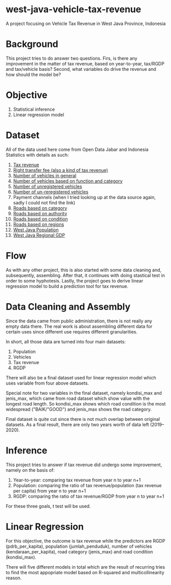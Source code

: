 # west-java-vehicle-tax-revenue
A project focusing on Vehicle Tax Revenue in West Java Province, Indonesia

# Background
This project tries to do answer two questions. Firs, is there any improvement in the matter of tax revenue, based on year-to-year, tax/RGDP and tax/vehicle basis? Second, what variables do drive the revenue and how should the model be?

# Objective
1. Statistical inference
2. Linear regression model
   
# Dataset
All of the data used here come from Open Data Jabar and Indonesia Statistics with details as such:
1. [Tax revenue](https://medium.com/r/?url=https%3A%2F%2Fopendata.jabarprov.go.id%2Fid%2Fdataset%2Fjumlah-pajak-dan-denda-kendaraan-bermotor-berdasarkan-jenis-pajak-kendaraan-bermotor-pkb-di-jawa-barat)
2. [Right transfer fee (also a kind of tax revenue)](https://medium.com/r/?url=https%3A%2F%2Fopendata.jabarprov.go.id%2Fid%2Fdataset%2Fjumlah-bea-balik-nama-kendaraan-berdasarkan-jenis-bea-balik-nama-kendaraan-bermotor-bbnkb-dan-cabang-pelayanan-di-jawa-barat)
3. [Number of vehicles in general](https://medium.com/r/?url=https%3A%2F%2Fopendata.jabarprov.go.id%2Fid%2Fdataset%2Fjumlah-kendaraan-bermotor-berdasarkan-cabang-pelayanan-di-jawa-barat)
4. [Number of vehicles based on function and category](https://medium.com/r/?url=https%3A%2F%2Fopendata.jabarprov.go.id%2Fid%2Fdataset%2Fjumlah-kendaraan-berdasarkan-jenis-kendaraan-fungsi-kendaraan-dan-cabang-pelayanan-di-jawa-barat)
5. [Number of unregistered vehicles](https://medium.com/r/?url=https%3A%2F%2Fopendata.jabarprov.go.id%2Fid%2Fdataset%2Fjumlah-kendaraan-yang-tidak-daftar-ulang-berdasarkan-jenis-kendaraan-fungsi-kendaraan-dan-cabang-pelayanan-di-jawa-barat)
6. [Number of un-reregistered vehicles](https://medium.com/r/?url=https%3A%2F%2Fopendata.jabarprov.go.id%2Fid%2Fdataset%2Fjumlah-kendaraan-yang-belum-daftar-ulang-berdasarkan-jenis-kendaraan-fungsi-kendaraan-dan-cabang-pelayanan-di-jawa-barat)
7. Payment channels (when I tried looking up at the data source again, sadly I could not find the link)
8. [Roads based on category](https://medium.com/r/?url=https%3A%2F%2Fopendata.jabarprov.go.id%2Fid%2Fdataset%2Fpanjang-ruas-jalan-berdasarkan-jenis-permukaan-di-jawa-barat)
9. [Roads based on authority](https://medium.com/r/?url=https%3A%2F%2Fopendata.jabarprov.go.id%2Fid%2Fdataset%2Fpanjang-jalan-berdasarkan-tingkat-kewenangan-pemerintahan-di-jawa-barat)
10. [Roads based on condition](https://medium.com/r/?url=https%3A%2F%2Fopendata.jabarprov.go.id%2Fid%2Fdataset%2Fpanjang-ruas-jalan-berdasarkan-kondisi-jalan-di-jawa-barat)
11. [Roads based on regions](https://medium.com/r/?url=https%3A%2F%2Fopendata.jabarprov.go.id%2Fid%2Fdataset%2Fpanjang-ruas-jalan-berdasarkan-kabupatenkota-di-jawa-barat)
12. [West Java Population](https://medium.com/r/?url=https%3A%2F%2Fjabar.bps.go.id%2Findicator%2F12%2F133%2F1%2Fjumlah-penduduk-menurut-kabupaten-kota.html)
13. [West Java Regional GDP](https://medium.com/r/?url=https%3A%2F%2Fjabar.bps.go.id%2Findicator%2F155%2F230%2F1%2Fpdrb-per-kapita-atas-dasar-harga-konstan-menurut-kabupaten-kota-.html)

# Flow
As with any other project, this is also started with some data cleaning and, subsequently, assembling. After that, it continues with doing stastical test in order to some hyphotesis. Lastly, the project goes to derive linear regression model to build a prediction tool for tax revenue.

# Data Cleaning and Assembly
Since the data came from public administration, there is not really any empty data there. The real work is about assembling different data for certain uses since different use requires different granularities.

In short, all those data are turned into four main datasets:
1. Population
2. Vehicles
3. Tax revenue
4. RGDP

There will also be a final dataset used for linear regression model which uses variable from four above datasets.

Special note for two variables in the final dataset, namely kondisi_max and jenis_max, which came from road dataset which show value with the longest road length. So kondisi_max shows which road condition is the most widespread ("BAIK/"GOOD") and jenis_max shows the road category.

Final dataset is quite cut since there is not much overlap between original datasets. As a final result, there are only two years worth of data left (2019–2020).

# Inference
This project tries to answer if tax revenue did undergo some improvement, namely on the basis of:
1. Year-to-year: comparing tax revenue from year n to year n+1
2. Population: comparing the ratio of tax revenue/population (tax revenue per capita) from year n to year n+1
3. RGDP: comparing the ratio of tax revenue/RGDP from year n to year n+1

For these three goals, t test will be used.

# Linear Regression
For this objective, the outcome is tax revenue while the predictors are RGDP (pdrb_per_kapita), population (jumlah_penduduk), number of vehicles (kendaraan_per_kapita), road category (jenis_max) and road condition (kondisi_max).

There will five different models in total which are the result of recurring tries to find the most appopriate model based on R-squared and multicollinearity reason.
